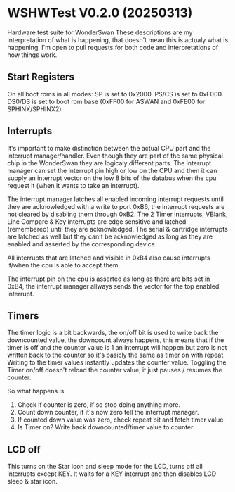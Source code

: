 # WSHWTest V0.2.0 (20250313)

Hardware test suite for WonderSwan
These descriptions are my interpretation of what is happening, that doesn't mean this is actualy what is happening, I'm open to pull requests for both code and interpretations of how things work.

## Start Registers

On all boot roms in all modes:
SP is set to 0x2000.
PS/CS is set to 0xF000.
DS0/DS is set to boot rom base (0xFF00 for ASWAN and 0xFE00 for SPHINX/SPHINX2).

## Interrupts

It's important to make distinction between the actual CPU part and the interrupt manager/handler. Even though they are part of the same physical chip in the WonderSwan they are logicaly different parts. The interrupt manager can set the interrupt pin high or low on the CPU and then it can supply an interrupt vector on the low 8 bits of the databus when the cpu request it (when it wants to take an interrupt).

The interrupt manager latches all enabled incoming interrupt requests until they are acknowledged with a write to port 0xB6, the interrupt requests are not cleared by disabling them through 0xB2. The 2 Timer interrupts, VBlank, Line Compare & Key interrupts are edge sensitive  and latched (remembered) until they are acknowledged. The serial & cartridge interrupts are latched as well but they can't be acknowledged as long as they are enabled and asserted by the corresponding device.

All interrupts that are latched and visible in 0xB4 also cause interrupts if/when the cpu is able to accept them.

The interrupt pin on the cpu is asserted as long as there are bits set in 0xB4, the interrupt manager allways sends the vector for the top enabled interrupt.

## Timers

The timer logic is a bit backwards, the on/off bit is used to write back the downcounted value, the downcount always happens, this means that if the timer is off and the counter value is 1 an interrupt will happen but zero is not written back to the counter so it's basicly the same as timer on with repeat.
Writing to the timer values instantly updates the counter value.
Toggling the Timer on/off doesn't reload the counter value, it just pauses / resumes the counter.

So what happens is:

1. Check if counter is zero, if so stop doing anything more.
2. Count down counter, if it's now zero tell the interrupt manager.
3. If counted down value was zero, check repeat bit and fetch timer value.
4. Is Timer on? Write back downcounted/timer value to counter.

## LCD off

This turns on the Star icon and sleep mode for the LCD, turns off all interrupts except KEY.
It waits for a KEY interrupt and then disables LCD sleep & star icon.
